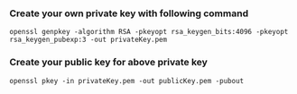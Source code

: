 ### Create your own private key with following command
```
openssl genpkey -algorithm RSA -pkeyopt rsa_keygen_bits:4096 -pkeyopt rsa_keygen_pubexp:3 -out privateKey.pem

```

### Create your public key for above private key
```
openssl pkey -in privateKey.pem -out publicKey.pem -pubout
```
